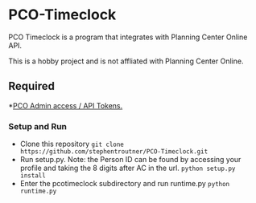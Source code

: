 # PCO-Timeclock

PCO Timeclock is a program that integrates with Planning Center Online API.

This is a hobby project and is not affliated with Planning Center Online.

## Required
*[PCO Admin access / API Tokens.](https://api.planningcenteronline.com)

### Setup and Run
* Clone this repository
```git clone https://github.com/stephentroutner/PCO-Timeclock.git```
* Run setup.py. Note: the Person ID can be found by accessing your profile and taking the 8 digits after AC in the url.
```python setup.py install```
* Enter the pcotimeclock subdirectory and run runtime.py
```python runtime.py```
